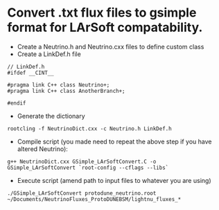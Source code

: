 # Convert .txt flux files to gsimple format for LArSoft compatability.

- Create a Neutrino.h and Neutrino.cxx files to define custom class
- Create a LinkDef.h file

```
// LinkDef.h
#ifdef __CINT__

#pragma link C++ class Neutrino+;
#pragma link C++ class AnotherBranch+;

#endif
```

- Generate the dictionary
```
rootcling -f NeutrinoDict.cxx -c Neutrino.h LinkDef.h
```

- Compile script (you made need to repeat the above step if you have altered Neutrino):
```
g++ NeutrinoDict.cxx GSimple_LArSoftConvert.C -o GSimple_LArSoftConvert `root-config --cflags --libs`
```

- Execute script (amend path to input files to whatever you are using)
```
./GSimple_LArSoftConvert protodune_neutrino.root ~/Documents/NeutrinoFluxes_ProtoDUNEBSM/lightnu_fluxes_*
```

